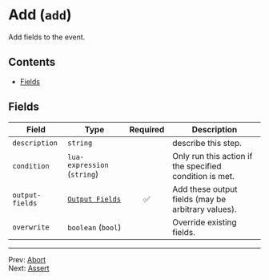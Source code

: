 # Add (`add`)

Add fields to the event.


## Contents

- [Fields](#fields)




## Fields


| Field | Type | Required | Description |
|---|---|:---:|---|
| `description` | `string` |  | describe this step. |
| `condition` | `lua-expression` (`string`) |  | Only run this action if the specified condition is met. |
| `output-fields` | [`Output Fields`](#output-fields-fields) | ✅ | Add these output fields (may be arbitrary values). |
| `overwrite` | `boolean` (`bool`) |  | Override existing fields. |








---
Prev: [Abort](abort.md)  
Next: [Assert](assert.md)  
